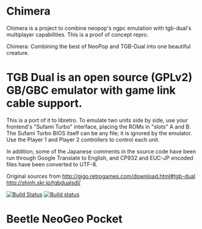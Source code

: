 # Chimera
Chimera is a project to combine neopop's ngpc emulation with tgb-dual's multiplayer capabilities. This is a proof of concept repro.

Chimera: Combining the best of NeoPop and TGB-Dual into one beautiful creature.

# TGB Dual is an open source (GPLv2) GB/GBC emulator with game link cable support.

This is a port of it to libretro.  To emulate two units side by side, use
your frontend's "Sufami Turbo" interface, placing the ROMs in "slots" A and B.
The Sufami Turbo BIOS itself can be any file; it is ignored by the emulator.
Use the Player 1 and Player 2 controllers to control each unit.

In addition, some of the Japanese comments in the source code have been run
through Google Translate to English, and CP932 and EUC-JP encoded files have
been converted to UTF-8.

Original sources from
http://gigo.retrogames.com/download.html#tgb-dual
http://shinh.skr.jp/tgbdualsdl/

[![Build Status](https://travis-ci.org/libretro/beetle-ngp-libretro.svg?branch=master)](https://travis-ci.org/libretro/beetle-ngp-libretro)
[![Build status](https://ci.appveyor.com/api/projects/status/cbyyvbdbv1yc8yst/branch/master?svg=true)](https://ci.appveyor.com/project/bparker06/beetle-ngp-libretro/branch/master)

# Beetle NeoGeo Pocket